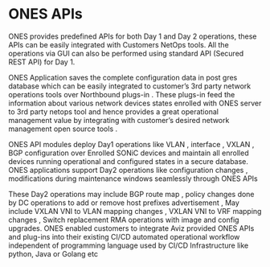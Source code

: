 # ONES APIs

ONES provides predefined APIs for both Day 1 and Day 2 operations, these APIs can be easily integrated with Customers NetOps tools. All the operations via GUI can also be performed using standard API (Secured REST API) for Day 1. 

ONES Application saves the complete configuration data in post gres database which can be easily integrated to customer’s 3rd party network operations tools over Northbound plugs-in . These plugs-in feed the information about various network devices states enrolled with ONES server to 3rd party netops tool and hence provides a great operational management value by integrating with customer’s desired network management open source tools .

ONES API modules deploy Day1 operations like VLAN , interface , VXLAN , BGP configuration over Enrolled SONiC devices and maintain all enrolled devices running operational and configured states in a secure database.  ONES applications support Day2 operations like configuration changes , modifications during maintenance windows seamlessly through ONES APIs 

These Day2 operations may include BGP route map , policy changes done by DC operations to add or remove host prefixes advertisement , May include VXLAN VNI to VLAN mapping changes , VXLAN VNI to VRF mapping changes , Switch replacement RMA operations with image and config upgrades.
ONES enabled customers to integrate Aviz provided ONES APIs and plug-ins into their existing CI/CD automated operational workflow independent of programming language used by CI/CD Infrastructure like python, Java or Golang etc 
